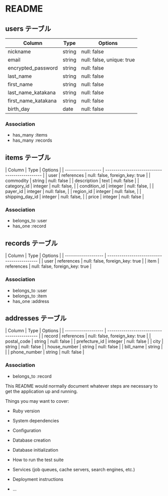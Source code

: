 # README

## users テーブル

| Column             | Type   | Options                   |
| ------------------ | ------ | ------------------------- |
| nickname           | string | null: false               |
| email              | string | null: false, unique: true |
| encrypted_password | string | null: false               |
| last_name          | string | null: false               |
| first_name         | string | null: false               |
| last_name_katakana | string | null: false               |
| first_name_katakana| string | null: false               |
| birth_day          | date   | null: false               |

### Association

- has_many :items
- has_many :records


## items テーブル

| Column             | Type       | Options                             |
| ------------------ | ----------------------------------------------   |
| user               | references | null: false, foreign_key: true      |
| commodity          | string     | null: false                         |
| description        | text       | null: false                         |
| category_id        | integer    | null: false,                        |
| condition_id       | integer    | null: false,                        |
| payer_id           | integer    | null: false,                        |
| region_id          | integer    | null: false,                        |
| shipping_day_id    | integer    | null: false,                        |
| price              | integer    | null: false                         |


### Association

- belongs_to :user
- has_one :record

## records テーブル

| Column              | Type    | Options                           |
| ------------------- | ------------------------------------------- |
| user                | references | null: false, foreign_key: true |
| item                | references | null: false, foreign_key: true |

### Association

- belongs_to :user
- belongs_to :item
- has_one :address

## addresses テーブル

| Column              | Type       | Options                        |
| ------------------- | ------------------------------------------- |
| record              | references | null: false, foreign_key: true |
| postal_code         | string     | null: false                    |
| prefecture_id       | integer    | null: false                    |
| city                | string     | null: false                    |
| house_number        | string     | null: false                    |
| bill_name           | string     |                                |
| phone_number        | string     | null: false                    |

### Association

- belongs_to :record

This README would normally document whatever steps are necessary to get the
application up and running.

Things you may want to cover:

* Ruby version

* System dependencies

* Configuration

* Database creation

* Database initialization

* How to run the test suite

* Services (job queues, cache servers, search engines, etc.)

* Deployment instructions

* ...

